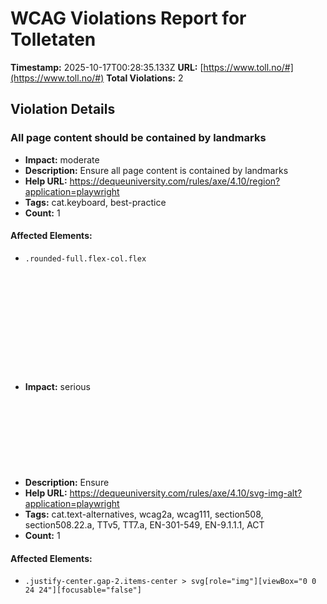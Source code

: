 # WCAG Violations Report for Tolletaten

**Timestamp:** 2025-10-17T00:28:35.133Z
**URL:** [https://www.toll.no/#](https://www.toll.no/#)
**Total Violations:** 2

## Violation Details

### All page content should be contained by landmarks

- **Impact:** moderate
- **Description:** Ensure all page content is contained by landmarks
- **Help URL:** https://dequeuniversity.com/rules/axe/4.10/region?application=playwright
- **Tags:** cat.keyboard, best-practice
- **Count:** 1

#### Affected Elements:

- `.rounded-full.flex-col.flex`

### <svg> elements with an img role must have an alternative text

- **Impact:** serious
- **Description:** Ensure <svg> elements with an img, graphics-document or graphics-symbol role have an accessible text
- **Help URL:** https://dequeuniversity.com/rules/axe/4.10/svg-img-alt?application=playwright
- **Tags:** cat.text-alternatives, wcag2a, wcag111, section508, section508.22.a, TTv5, TT7.a, EN-301-549, EN-9.1.1.1, ACT
- **Count:** 1

#### Affected Elements:

- `.justify-center.gap-2.items-center > svg[role="img"][viewBox="0 0 24 24"][focusable="false"]`
